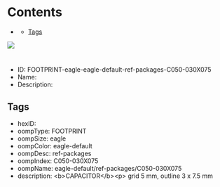



Contents
========

* [](#)
	* [Tags](#tags)
  
![][im]
# 

- ID: FOOTPRINT-eagle-eagle-default-ref-packages-C050-030X075
- Name: 
- Description: 

## Tags

- hexID: 
- oompType: FOOTPRINT
- oompSize: eagle
- oompColor: eagle-default
- oompDesc: ref-packages
- oompIndex: C050-030X075
- oompName: eagle-default/ref-packages/C050-030X075
- description: &lt;b&gt;CAPACITOR&lt;/b&gt;&lt;p&gt;&#xD;
grid 5 mm, outline 3 x 7.5 mm



[im]: image.png
